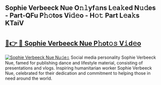 ## Sophie Verbeeck Nue O𝚗𝚕yf𝚊ns L𝚎a𝚔ed N𝚞𝚍es - Part-QFu P𝚑𝚘tos Vi𝚍𝚎o - H𝚘𝚝 Part L𝚎a𝚔s KTaiV

# <h2><a href="http://kf7zky.oniu.top/?m=Sophie+Verbeeck+Nue">🔗👉 🔴 Sophie Verbeeck Nue P𝚑ot𝚘𝚜 V𝚒d𝚎o</a></h2>

[![Sophie Verbeeck Nue Nu𝚍e𝚜](https://i.imgur.com/0qMVB7G.gif)](http://kf7zky.oniu.top/?m=Sophie+Verbeeck+Nue)
Social media personality Sophie Verbeeck Nue, famed for publishing dance and lifestyle material, consisting of presentations and vlogs. Inspiring humanitarian worker Sophie Verbeeck Nue, celebrated for their dedication and commitment to helping those in need around the world.  
